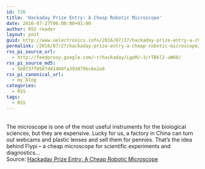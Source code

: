 ```yaml
---
id: 726
title: 'Hackaday Prize Entry: A Cheap Robotic Microscope'
date: 2016-07-27T06:00:00+01:00
author: RSS reader
layout: post
guid: http://www.uelectronics.info/2016/07/27/hackaday-prize-entry-a-cheap-robotic-microscope/
permalink: /2016/07/27/hackaday-prize-entry-a-cheap-robotic-microscope/
rss_pi_source_url:
  - http://feedproxy.google.com/~r/hackaday/LgoM/~3/rTBkl2-uW68/
rss_pi_source_md5:
  - 5b0f37f0587d41408fa393879bc6e2a9
rss_pi_canonical_url:
  - my_blog
categories:
  - RSS
tags:
  - RSS
---
```

&#013;  
The microscope is one of the most useful instruments for the biological sciences, but they are expensive. Lucky for us, a factory in China can turn out webcams and plastic lenses and sell them for pennies. That’s the idea behind Flypi – a cheap microscope for scientific experiments and diagnostics…&#013;  
Source: <a href="http://feedproxy.google.com/~r/hackaday/LgoM/~3/rTBkl2-uW68/" target="_blank">Hackaday Prize Entry: A Cheap Robotic Microscope</a>